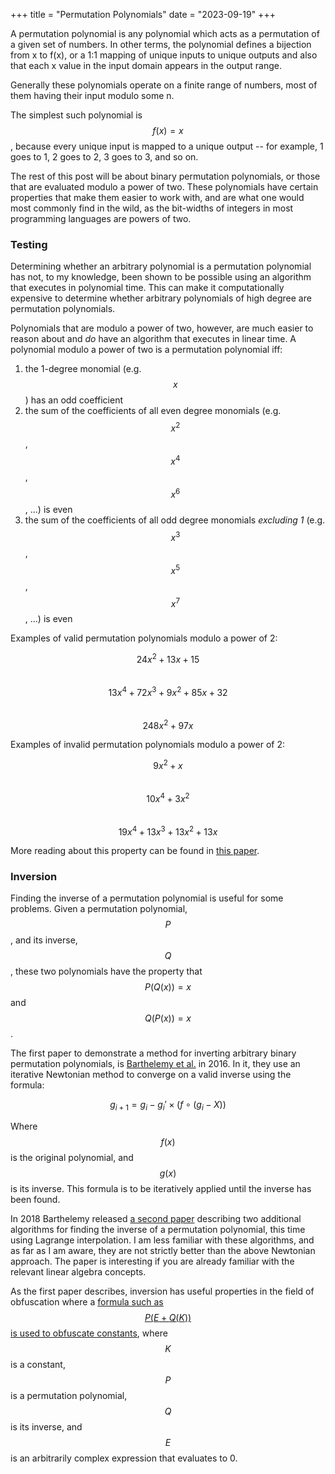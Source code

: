 +++
title = "Permutation Polynomials"
date = "2023-09-19"
+++

A permutation polynomial is any polynomial which acts as a permutation of a given set of numbers. In other terms, the polynomial defines a bijection from x to f(x), or a 1:1 mapping of unique inputs to unique outputs and also that each x value in the input domain appears in the output range.

Generally these polynomials operate on a finite range of numbers, most of them having their input modulo some n. 

The simplest such polynomial is $$f(x) = x$$, because every unique input is mapped to a unique output -- for example, 1 goes to 1, 2 goes to 2, 3 goes to 3, and so on. 

The rest of this post will be about binary permutation polynomials, or those that are evaluated modulo a power of two. These polynomials have certain properties that make them easier to work with, and are what one would most commonly find in the wild, as the bit-widths of integers in most programming languages are powers of two.

### Testing

Determining whether an arbitrary polynomial is a permutation polynomial has not, to my knowledge, been shown to be possible using an algorithm that executes in polynomial time. This can make it computationally expensive to determine whether arbitrary polynomials of high degree are permutation polynomials.

Polynomials that are modulo a power of two, however, are much easier to reason about and _do_ have an algorithm that executes in linear time. A polynomial modulo a power of two is a permutation polynomial iff:

1. the 1-degree monomial (e.g. $$x$$) has an odd coefficient
2. the sum of the coefficients of all even degree monomials (e.g. $$x^2$$, $$x^4$$, $$x^6$$, ...) is even
3. the sum of the coefficients of all odd degree monomials _excluding 1_ (e.g. $$x^3$$, $$x^5$$, $$x^7$$, ...) is even

Examples of valid permutation polynomials modulo a power of 2:

$$
24x^2 + 13x + 15
$$
<br>
$$
13x^4 + 72x^3 + 9x^2 + 85x + 32
$$
<br>
$$
248x^2 + 97x
$$

Examples of invalid permutation polynomials modulo a power of 2:

$$
9x^2 + x
$$
<br>
$$
10x^4 + 3x^2
$$
<br>
$$
19x^4 + 13x^3 + 13x^2 + 13x
$$

More reading about this property can be found in [this paper](https://www.sciencedirect.com/science/article/pii/S107157970090282X?via%3Dihub).

### Inversion

Finding the inverse of a permutation polynomial is useful for some problems. Given a permutation polynomial, $$P$$, and its inverse, $$Q$$, these two polynomials have the property that $$P(Q(x)) = x$$ and $$Q(P(x)) = x$$.

The first paper to demonstrate a method for inverting arbitrary binary permutation polynomials, is [Barthelemy et al.](https://inria.hal.science/hal-01388108/document) in 2016. In it, they use an iterative Newtonian method to converge on a valid inverse using the formula:

$$
g_{i+1} = g_i - g_i' \times (f \circ (g_i - X))
$$

Where $$f(x)$$ is the original polynomial, and $$g(x)$$ is its inverse. This formula is to be iteratively applied until the inverse has been found.

In 2018 Barthelemy released [a second paper](https://hal.science/hal-01981320/document) describing two additional algorithms for finding the inverse of a permutation polynomial, this time using Lagrange interpolation. I am less familiar with these algorithms, and as far as I am aware, they are not strictly better than the above Newtonian approach. The paper is interesting if you are already familiar with the relevant linear algebra concepts.

As the first paper describes, inversion has useful properties in the field of obfuscation where a [formula such as $$P(E + Q(K))$$ is used to obfuscate constants](https://openaccess.uoc.edu/bitstream/10609/146182/8/arnaugamezFMDP0622report.pdf#page=14), where $$K$$ is a constant, $$P$$ is a permutation polynomial, $$Q$$ is its inverse, and $$E$$ is an arbitrarily complex expression that evaluates to 0.

